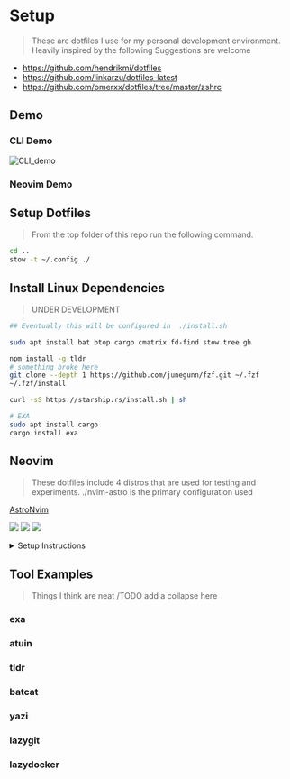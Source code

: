 # Setup

> These are dotfiles I use for my personal development environment. Heavily inspired by the following
> Suggestions are welcome

- https://github.com/hendrikmi/dotfiles
- https://github.com/linkarzu/dotfiles-latest
- https://github.com/omerxx/dotfiles/tree/master/zshrc

## Demo

### CLI Demo

![CLI_demo](./.Images/full_cli_demo_gif.gif)

### Neovim Demo

## Setup Dotfiles

> From the top folder of this repo run the following command.

```bash
cd ..
stow -t ~/.config ./
```

## Install Linux Dependencies

> UNDER DEVELOPMENT

```bash
## Eventually this will be configured in  ./install.sh

sudo apt install bat btop cargo cmatrix fd-find stow tree gh

npm install -g tldr
# something broke here
git clone --depth 1 https://github.com/junegunn/fzf.git ~/.fzf
~/.fzf/install

curl -sS https://starship.rs/install.sh | sh

# EXA
sudo apt install cargo
cargo install exa

```

## Neovim

> These dotfiles include 4 distros that are used for testing and experiments.
> ./nvim-astro is the primary configuration used

[AstroNvim](https://astronvim.com/)

<a href="https://dotfyle.com/acudworth3/dotfiles-nvim-astro"><img src="https://dotfyle.com/acudworth3/dotfiles-nvim-astro/badges/plugins?style=flat" /></a>
<a href="https://dotfyle.com/acudworth3/dotfiles-nvim-astro"><img src="https://dotfyle.com/acudworth3/dotfiles-nvim-astro/badges/leaderkey?style=flat" /></a>
<a href="https://dotfyle.com/acudworth3/dotfiles-nvim-astro"><img src="https://dotfyle.com/acudworth3/dotfiles-nvim-astro/badges/plugin-manager?style=flat" /></a>

<details>
<summary>Setup Instructions</summary>

### dotfiles/nvim-astro

Add the following to `.bashrc for best results`

```bash
alias nvim="NVIM_APPNAME=nvim-astro nvim"
export EDITOR="NVIM_APPNAME=nvim-astro nvim"
```

#### Install Instructions

> Install requires Neovim 0.9+. Always review the code before installing a configuration.

Clone the repository and install the plugins:

```sh
git clone git@github.com:acudworth3/dotfiles/nvim-astro ~/.config/acudworth3/dotfiles/nvim-astro
```

Open Neovim with this config:

```sh
NVIM_APPNAME=acudworth3/dotfiles/nvim-astro nvim
```

#### Plugins

##### editing-support

- [windwp/nvim-autopairs](https://dotfyle.com/plugins/windwp/nvim-autopairs)
- [ptdewey/yankbank-nvim](https://dotfyle.com/plugins/ptdewey/yankbank-nvim)

##### git

- [linrongbin16/gitlinker.nvim](https://dotfyle.com/plugins/linrongbin16/gitlinker.nvim)

##### keybinding

- [max397574/better-escape.nvim](https://dotfyle.com/plugins/max397574/better-escape.nvim)

##### lsp

- [ray-x/lsp_signature.nvim](https://dotfyle.com/plugins/ray-x/lsp_signature.nvim)
- [nvimtools/none-ls.nvim](https://dotfyle.com/plugins/nvimtools/none-ls.nvim)

##### media

- [andweeb/presence.nvim](https://dotfyle.com/plugins/andweeb/presence.nvim)

##### motion

- [gen740/SmoothCursor.nvim](https://dotfyle.com/plugins/gen740/SmoothCursor.nvim)

##### nvim-dev

- [kkharji/sqlite.lua](https://dotfyle.com/plugins/kkharji/sqlite.lua)

##### plugin-manager

- [folke/lazy.nvim](https://dotfyle.com/plugins/folke/lazy.nvim)

##### preconfigured

- [AstroNvim/AstroNvim](https://dotfyle.com/plugins/AstroNvim/AstroNvim)

##### snippet

- [L3MON4D3/LuaSnip](https://dotfyle.com/plugins/L3MON4D3/LuaSnip)

##### startup

- [goolord/alpha-nvim](https://dotfyle.com/plugins/goolord/alpha-nvim)

##### syntax

- [nvim-treesitter/nvim-treesitter](https://dotfyle.com/plugins/nvim-treesitter/nvim-treesitter)
- [kylechui/nvim-surround](https://dotfyle.com/plugins/kylechui/nvim-surround)

##### terminal-integration

- [samjwill/nvim-unception](https://dotfyle.com/plugins/samjwill/nvim-unception)

#### Language Servers

- bashls
- dockerls
- eslint
- html
- jsonls
- lua_ls
- marksman
- pyright
- yamlls

This readme was generated by [Dotfyle](https://dotfyle.com)

</details>

## Tool Examples

> Things I think are neat
> /TODO add a collapse here

### exa

### atuin

### tldr

### batcat

### yazi

### lazygit

### lazydocker
